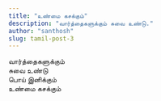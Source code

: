 ```yaml
---
title: "உண்மை கசக்கும்"
description: "வார்த்தைகளுக்கும் சுவை உண்டு."
author: "santhosh"
slug: tamil-post-3
---
```


வார்த்தைகளுக்கும்  
சுவை உண்டு  
பொய் இனிக்கும்  
உண்மை கசக்கும்  
